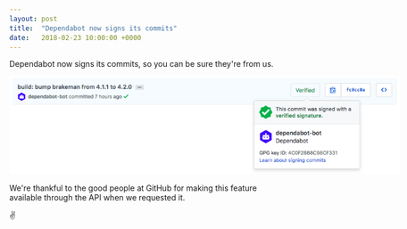 ```yaml
---
layout: post
title:  "Dependabot now signs its commits"
date:   2018-02-23 10:00:00 +0000
---
```


Dependabot now signs its commits, so you can be sure they're from us.

<p class="image-medium">
  <img alt="Signed commit" style="max-width: 700px;" src="/images/blog/signed-commit.png">
</p>

We're thankful to the good people at GitHub for making this feature available
through the API when we requested it.

✌️
